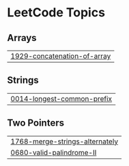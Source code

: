 <!---LeetCode Topics Start-->

# LeetCode Topics

## Arrays
|  |
| ------------- |
| [1929-concatenation-of-array](https://github.com/AqibNiazi/LeetCode_2025/tree/main/1929-concatenation-of-array) |

## Strings
|  |
| ------------- |
| [0014-longest-common-prefix](https://github.com/AqibNiazi/LeetCode_2025/tree/main/0014-longest-common-prefix) |


## Two Pointers
|  |
| ------------- |
| [1768-merge-strings-alternately](https://github.com/AqibNiazi/LeetCode_2025/tree/main/1768-merge-strings-alternately) |
| [0680-valid-palindrome-II](https://github.com/AqibNiazi/LeetCode_2025/tree/main/0680-valid-palindrome-II) |

<!---LeetCode Topics End-->
